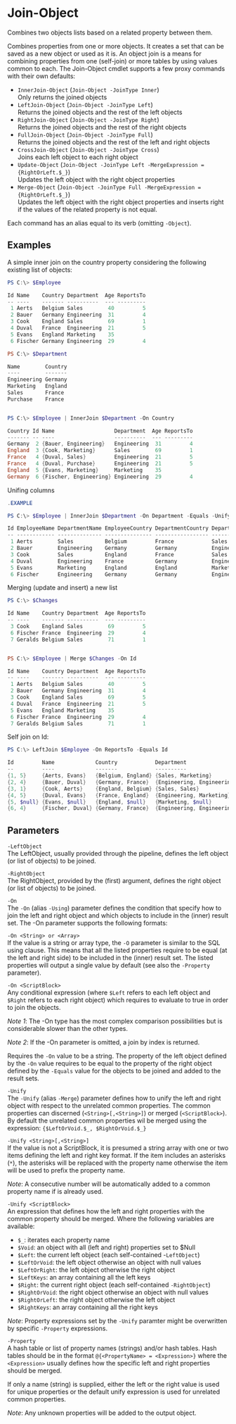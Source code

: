 # Join-Object
Combines two objects lists based on a related property between them.

Combines properties from one or more objects. It creates a set that can
be saved as a new object or used as it is. An object join is a means for
combining properties from one (self-join) or more tables by using values
common to each. The Join-Object cmdlet supports a few proxy commands with
their own defaults:
- `InnerJoin-Object` (`Join-Object -JoinType Inner`)  
Only returns the joined objects
- `LeftJoin-Object` (`Join-Object -JoinType Left`)  
Returns the joined objects and the rest of the left objects
- `RightJoin-Object` (`Join-Object -JoinType Right`)  
Returns the joined objects and the rest of the right objects
- `FullJoin-Object` (`Join-Object -JoinType Full`)  
Returns the joined objects and the rest of the left and right objects
- `CrossJoin-Object` (`Join-Object -JoinType Cross`)  
Joins each left object to each right object
- `Update-Object` (`Join-Object -JoinType Left -MergeExpression = {RightOrLeft.$_}`)  
Updates the left object with the right object properties
- `Merge-Object` (`Join-Object -JoinType Full -MergeExpression = {RightOrLeft.$_}`)  
Updates the left object with the right object properties and inserts
right if the values of the related property is not equal.

Each command has an alias equal to its verb (omitting `-Object`).

 ## Examples 
A simple inner join on the country property considering the following
existing list of objects:

```powershell
PS C:\> $Employee

Id Name    Country Department  Age ReportsTo
-- ----    ------- ----------  --- ---------
 1 Aerts   Belgium Sales        40         5
 2 Bauer   Germany Engineering  31         4
 3 Cook    England Sales        69         1
 4 Duval   France  Engineering  21         5
 5 Evans   England Marketing    35
 6 Fischer Germany Engineering  29         4

PS C:\> $Department

Name        Country
----        -------
Engineering Germany
Marketing   England
Sales       France
Purchase    France


PS C:\> $Employee | InnerJoin $Department -On Country

Country Id Name                   Department  Age ReportsTo
------- -- ----                   ----------  --- ---------
Germany  2 {Bauer, Engineering}   Engineering  31         4
England  3 {Cook, Marketing}      Sales        69         1
France   4 {Duval, Sales}         Engineering  21         5
France   4 {Duval, Purchase}      Engineering  21         5
England  5 {Evans, Marketing}     Marketing    35
Germany  6 {Fischer, Engineering} Engineering  29         4
```

Unifing columns
```powershell
.EXAMPLE

PS C:\> $Employee | InnerJoin $Department -On Department -Equals -Unify Employee, Department

Id EmployeeName DepartmentName EmployeeCountry DepartmentCountry Department  Age ReportsTo
-- ------------ -------------- --------------- ----------------- ----------  --- ---------
 1 Aerts        Sales          Belgium         France            Sales        40         5
 2 Bauer        Engineering    Germany         Germany           Engineering  31         4
 3 Cook         Sales          England         France            Sales        69         1
 4 Duval        Engineering    France          Germany           Engineering  21         5
 5 Evans        Marketing      England         England           Marketing    35
 6 Fischer      Engineering    Germany         Germany           Engineering  29         4
```

Merging (update and insert) a new list
```powershell
PS C:\> $Changes

Id Name    Country Department  Age ReportsTo
-- ----    ------- ----------  --- ---------
 3 Cook    England Sales        69         5
 6 Fischer France  Engineering  29         4
 7 Geralds Belgium Sales        71         1


PS C:\> $Employee | Merge $Changes -On Id

Id Name    Country Department  Age ReportsTo
-- ----    ------- ----------  --- ---------
 1 Aerts   Belgium Sales        40         5
 2 Bauer   Germany Engineering  31         4
 3 Cook    England Sales        69         5
 4 Duval   France  Engineering  21         5
 5 Evans   England Marketing    35
 6 Fischer France  Engineering  29         4
 7 Geralds Belgium Sales        71         1
```

Self join on Id:
```powershell
PS C:\> LeftJoin $Employee -On ReportsTo -Equals Id

Id         Name             Country            Department                 Age         ReportsTo
--         ----             -------            ----------                 ---         ---------
{1, 5}     {Aerts, Evans}   {Belgium, England} {Sales, Marketing}         {40, 35}    {5, }
{2, 4}     {Bauer, Duval}   {Germany, France}  {Engineering, Engineering} {31, 21}    {4, 5}
{3, 1}     {Cook, Aerts}    {England, Belgium} {Sales, Sales}             {69, 40}    {1, 5}
{4, 5}     {Duval, Evans}   {France, England}  {Engineering, Marketing}   {21, 35}    {5, }
{5, $null} {Evans, $null}   {England, $null}   {Marketing, $null}         {35, $null} {, $null}
{6, 4}     {Fischer, Duval} {Germany, France}  {Engineering, Engineering} {29, 21}    {4, 5}
```

## Parameters

`-LeftObject`  
The LeftObject, usually provided through the pipeline, defines the
left object (or list of objects) to be joined.

`-RightObject`  
The RightObject, provided by the (first) argument, defines the right
object (or list of objects) to be joined.

`-On`  
The `-On` (alias `-Using`) parameter defines the condition that specify
how to join the left and right object and which objects to include in the
(inner) result set. The -On parameter supports the following formats:

`-On <String> or <Array>`  
If the value is a string or array type, the `-O` parameter is similar to
the SQL using clause. This means that all the listed properties require
to be equal (at the left and right side) to be included in the (inner)
result set. The listed properties will output a single value by default
(see also the `-Property` parameter).

`-On <ScriptBlock>`  
Any conditional expression (where `$Left` refers to each left object and
`$Right` refers to each right object) which requires to evaluate to true
in order to join the objects.

_Note 1_: The -On <ScriptBlock> type has the most complex comparison
possibilities but is considerable slower than the other types.

_Note 2_: If the -On parameter is omitted, a join by index is returned.

Requires the `-On` value to be a string. The property of the left object
defined by the `-On` value requires to be equal to the property of the
right object defined by the `-Equals` value for the objects to be joined
and added to the result sets.

`-Unify`  
The `-Unify` (alias `-Merge`) parameter defines how to unify the left and
right object with respect to the unrelated common properties. The
common properties can discerned (`<String>[,<String>]`) or merged
(`<ScriptBlock>`). By default the unrelated common properties wil be
merged using the expression: `{$LeftOrVoid.$_, $RightOrVoid.$_}`

`-Unify <String>[,<String>]`  
If the value is not a ScriptBlock, it is presumed a string array with
one or two items defining the left and right key format. If the item
includes an asterisks (`*`), the asterisks will be replaced with the
property name otherwise the item will be used to prefix the property name.

_Note_: A consecutive number will be automatically added to a common
property name if is already used.

`-Unify <ScriptBlock>`  
An expression that defines how the left and right properties with the
common property should be merged. Where the following variables are
available:

- `$_`: iterates each property name
- `$Void`: an object with all (left and right) properties set to $Null
- `$Left`: the current left object (each self-contained -`LeftObject`)
- `$LeftOrVoid`: the left object otherwise an object with null values
- `$LeftOrRight`: the left object otherwise the right object
- `$LeftKeys`: an array containing all the left keys
- `$Right`: the current right object (each self-contained `-RightObject`)
- `$RightOrVoid`: the right object otherwise an object with null values
- `$RightOrLeft`: the right object otherwise the left object
- `$RightKeys`: an array containing all the right keys

_Note_: Property expressions set by the `-Unify` paramter might be
overwritten by specific `-Property` expressions.

`-Property`  
A hash table or list of property names (strings) and/or hash tables.
Hash tables should be in the format `@{<PropertyName> = <Expression>}`
where the `<Expression>` usually defines how the specific left and
right properties should be merged.

If only a name (string) is supplied, either the left or the right
value is used for unique properties or the default unify expression
is used for unrelated common properties.

_Note_: Any unknown properties will be added to the output object.

